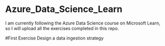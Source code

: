 # Azure_Data_Science_Learn
I am currently following the Azure Data Science course on Microsoft Learn, so I will upload all the exercises completed in this repo.

#First Exercise
Design a data ingestion strategy
